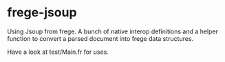 # frege-jsoup

Using Jsoup from frege.
A bunch of native interop definitions and a helper function to convert a parsed document into frege data structures.

Have a look at test/Main.fr for uses.
